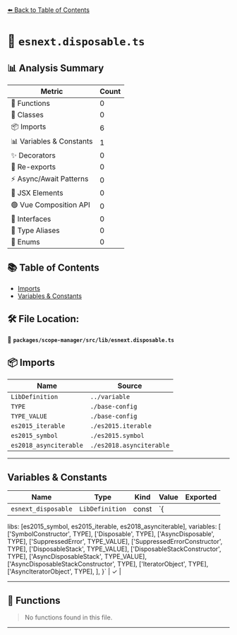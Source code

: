 [⬅️ Back to Table of Contents](../../../../index.md)

# 📄 `esnext.disposable.ts`

## 📊 Analysis Summary

| Metric | Count |
|--------|-------|
| 🔧 Functions | 0 |
| 🧱 Classes | 0 |
| 📦 Imports | 6 |
| 📊 Variables & Constants | 1 |
| ✨ Decorators | 0 |
| 🔄 Re-exports | 0 |
| ⚡ Async/Await Patterns | 0 |
| 💠 JSX Elements | 0 |
| 🟢 Vue Composition API | 0 |
| 📐 Interfaces | 0 |
| 📑 Type Aliases | 0 |
| 🎯 Enums | 0 |

## 📚 Table of Contents

- [Imports](#imports)
- [Variables & Constants](#variables-constants)

## 🛠️ File Location:
📂 **`packages/scope-manager/src/lib/esnext.disposable.ts`**

## 📦 Imports

| Name | Source |
|------|--------|
| `LibDefinition` | `../variable` |
| `TYPE` | `./base-config` |
| `TYPE_VALUE` | `./base-config` |
| `es2015_iterable` | `./es2015.iterable` |
| `es2015_symbol` | `./es2015.symbol` |
| `es2018_asynciterable` | `./es2018.asynciterable` |


---

## Variables & Constants

| Name | Type | Kind | Value | Exported |
|------|------|------|-------|----------|
| `esnext_disposable` | `LibDefinition` | const | `{
  libs: [es2015_symbol, es2015_iterable, es2018_asynciterable],
  variables: [
    ['SymbolConstructor', TYPE],
    ['Disposable', TYPE],
    ['AsyncDisposable', TYPE],
    ['SuppressedError', TYPE_VALUE],
    ['SuppressedErrorConstructor', TYPE],
    ['DisposableStack', TYPE_VALUE],
    ['DisposableStackConstructor', TYPE],
    ['AsyncDisposableStack', TYPE_VALUE],
    ['AsyncDisposableStackConstructor', TYPE],
    ['IteratorObject', TYPE],
    ['AsyncIteratorObject', TYPE],
  ],
}` | ✓ |


---

## 🔧 Functions

> No functions found in this file.


---